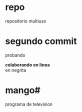 # repo
repositorio multiuso

# segundo commit
probando

**colaborando en linea**                      
en negrita   

# mango#    
programa de television   
